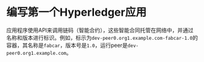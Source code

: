 # 编写第一个Hyperledger应用

应用程序使用API来调用链码（智能合约），这些智能合同托管在网络中，并通过名称和版本进行标识。例如，标示为`dev-peer0.org1.example.com-fabcar-1.0`的容器，其名称是`fabcar`，版本号是`1.0`，运行peer是`dev-peer0.org1.example.com`。